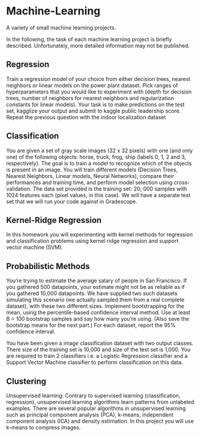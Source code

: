 # Machine-Learning
A variety of small machine learning projects.

In the following, the task of each machine learning project is briefly described. Unfortunately, more detailed information may not be published. 

## Regression

Train a regression model of your choice from either decision trees, nearest neighbors or linear models
on the power plant dataset. Pick ranges of hyperparameters that you would like to experiment
with (depth for decision trees, number of neighbors for nearest neighbors and regularization constants
for linear models). Your task is to make predictions on the test set, kagglize your output and submit
to kaggle public leadership score. Repeat the previous question with the indoor localization dataset

## Classification

You are given a set of gray scale images (32 x 32 pixels) with one (and only one) of the following
objects: horse, truck, frog, ship (labels 0, 1, 2 and 3, respectively). The goal is to train a model to recognize
which of the objects is present in an image. You will train different models (Decision Trees, Nearest Neighbors, Linear models, Neural Networks), compare
their performances and training time, and perform model selection using cross-validation.
The data set provided is the training set: 20; 000 samples with 1024 features each (pixel values, in this case).
We will have a separate test set that we will run your code against in Gradescope.

## Kernel-Ridge Regression

In this homework you will experimenting with kernel methods for regression and classification problems
using kernel ridge regression and support vector machine (SVM).

## Probabilistic Methods

You’re trying to estimate the average salary of people in San Francisco. If you gathered 500 datapoints, your
estimate might not be as reliable as if you gathered 10,000 datapoints. We have supplied two such datasets
simulating this scenario (we actually sampled them from a real complete dataset), with these two different
sizes. Implement bootstrapping for the mean, using the percentile-based confidence interval method. Use
at least B = 100 bootstrap samples and say how many you’re using. (Also save the bootstrap means for
the next part.) For each dataset, report the 95% confidence interval. 

You have been given a image classification dataset with two output classes. There size of the training set
is 10,000 and size of the test set is 1,000. You are required to train 2 classifiers i.e. a Logistic Regression
classifier and a Support Vector Machine classifier to perform classification on this data.

## Clustering

Unsupervised learning: Contrary to supervised learning (classification, regression), unsupervised learning
algorithms learn patterns from unlabeled examples. There are several popular algorithms in unsupervised
learning such as principal component analysis (PCA), k-means, independent component analysis (ICA) and
density estimation. In this project you will use k-means to compress images.
